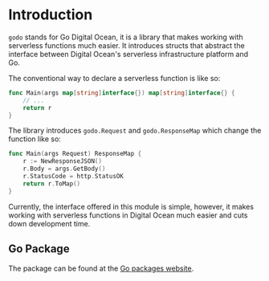 # Introduction

`godo` stands for Go Digital Ocean, it is a library that makes working with
serverless functions much easier. It introduces structs that abstract the
interface between Digital Ocean's serverless infrastructure platform and Go.

The conventional way to declare a serverless function is like so:

```go
func Main(args map[string]interface{}) map[string]interface{} {
    // ...
    return r
}
```

The library introduces `godo.Request` and `godo.ResponseMap` which change the
function like so:

```go
func Main(args Request) ResponseMap {
    r := NewResponseJSON()
    r.Body = args.GetBody()
    r.StatusCode = http.StatusOK
    return r.ToMap()
}
```

Currently, the interface offered in this module is simple, however, it makes
working with serverless functions in Digital Ocean much easier and cuts down
development time.

## Go Package

The package can be found at the [Go packages website](https://pkg.go.dev/github.com/Yiannis128/godo).
